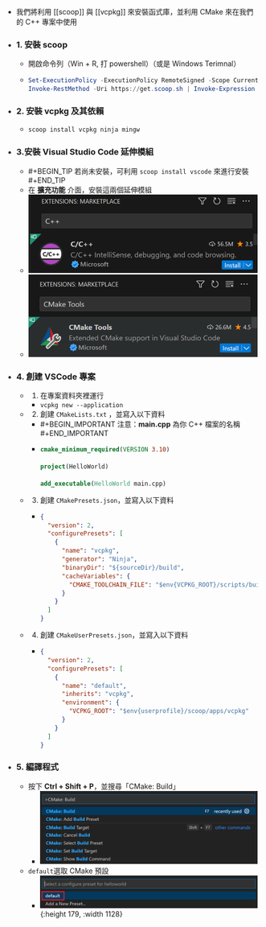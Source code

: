 - 我們將利用 [[scoop]] 與 [[vcpkg]] 來安裝函式庫，並利用 CMake 來在我們的 C++ 專案中使用
- ### 1. 安裝 scoop
	- 開啟命令列（Win + R, 打 powershell）（或是 Windows Terimnal）
	- ```powershell
	  Set-ExecutionPolicy -ExecutionPolicy RemoteSigned -Scope CurrentUser
	  Invoke-RestMethod -Uri https://get.scoop.sh | Invoke-Expression
	  ```
- ### 2. 安裝 vcpkg 及其依賴
	- ```powershell
	  scoop install vcpkg ninja mingw
	  ```
- ### 3.安裝 Visual Studio Code 延伸模組
	- #+BEGIN_TIP
	  若尚未安裝，可利用 `scoop install vscode` 來進行安裝
	  #+END_TIP
	- 在 **擴充功能** 介面，安裝這兩個延伸模組
	- ![image.png](../assets/image_1724680103492_0.png)
	- ![image.png](../assets/image_1724680110050_0.png)
- ### 4. 創建 VSCode 專案
	- 1. 在專案資料夾裡運行
		- `vcpkg new --application`
	- 2. 創建 `CMakeLists.txt` ，並寫入以下資料
		- #+BEGIN_IMPORTANT
		  注意：**main.cpp** 為你 C++ 檔案的名稱
		  #+END_IMPORTANT
		- ```cmake
		  cmake_minimum_required(VERSION 3.10)
		  
		  project(HelloWorld)
		  
		  add_executable(HelloWorld main.cpp)
		  ```
	- 3. 創建 `CMakePresets.json`，並寫入以下資料
		- ```json
		  {
		    "version": 2,
		    "configurePresets": [
		      {
		        "name": "vcpkg",
		        "generator": "Ninja",
		        "binaryDir": "${sourceDir}/build",
		        "cacheVariables": {
		          "CMAKE_TOOLCHAIN_FILE": "$env{VCPKG_ROOT}/scripts/buildsystems/vcpkg.cmake"
		        }
		      }
		    ]
		  }
		  ```
	- 4. 創建 `CMakeUserPresets.json`，並寫入以下資料
		- ```json
		  {
		    "version": 2,
		    "configurePresets": [
		      {
		        "name": "default",
		        "inherits": "vcpkg",
		        "environment": {
		          "VCPKG_ROOT": "$env{userprofile}/scoop/apps/vcpkg"
		        }
		      }
		    ]
		  }
		  ```
- ### 5. 編譯程式
	- 按下 **Ctrl + Shift + P**，並搜尋「CMake: Build」
		- ![image.png](../assets/image_1724681131962_0.png)
	- `default`選取 CMake 預設
		- ![image.png](../assets/image_1724681186589_0.png){:height 179, :width 1128}